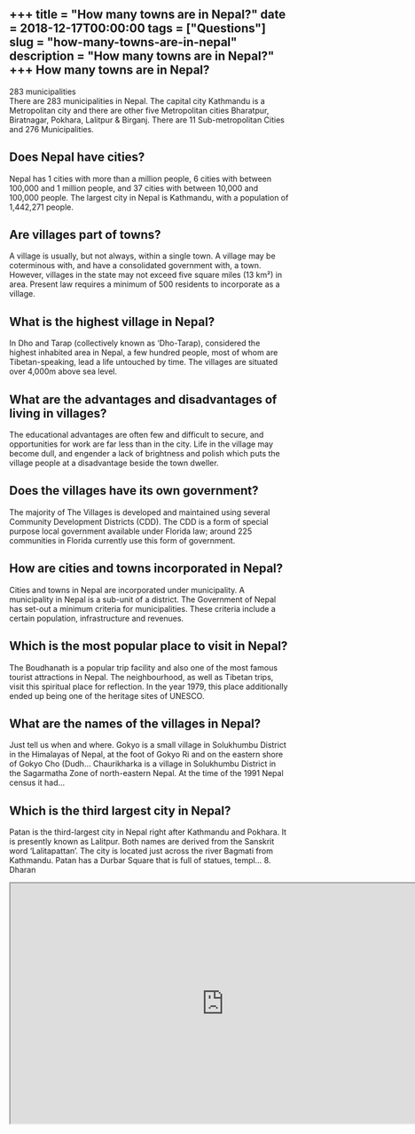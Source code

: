 +++
title = "How many towns are in Nepal?"
date = 2018-12-17T00:00:00
tags = ["Questions"]
slug = "how-many-towns-are-in-nepal"
description = "How many towns are in Nepal?"
+++
How many towns are in Nepal?
----------------------------

283 municipalities  
There are 283 municipalities in Nepal. The capital city Kathmandu is a Metropolitan city and there are other five Metropolitan cities Bharatpur, Biratnagar, Pokhara, Lalitpur &amp; Birganj. There are 11 Sub-metropolitan Cities and 276 Municipalities.

Does Nepal have cities?
-----------------------

Nepal has 1 cities with more than a million people, 6 cities with between 100,000 and 1 million people, and 37 cities with between 10,000 and 100,000 people. The largest city in Nepal is Kathmandu, with a population of 1,442,271 people.

Are villages part of towns?
---------------------------

A village is usually, but not always, within a single town. A village may be coterminous with, and have a consolidated government with, a town. However, villages in the state may not exceed five square miles (13 km²) in area. Present law requires a minimum of 500 residents to incorporate as a village.

What is the highest village in Nepal?
-------------------------------------

In Dho and Tarap (collectively known as ‘Dho-Tarap), considered the highest inhabited area in Nepal, a few hundred people, most of whom are Tibetan-speaking, lead a life untouched by time. The villages are situated over 4,000m above sea level.

What are the advantages and disadvantages of living in villages?
----------------------------------------------------------------

The educational advantages are often few and difficult to secure, and opportunities for work are far less than in the city. Life in the village may become dull, and engender a lack of brightness and polish which puts the village people at a disadvantage beside the town dweller.

Does the villages have its own government?
------------------------------------------

The majority of The Villages is developed and maintained using several Community Development Districts (CDD). The CDD is a form of special purpose local government available under Florida law; around 225 communities in Florida currently use this form of government.

How are cities and towns incorporated in Nepal?
-----------------------------------------------

Cities and towns in Nepal are incorporated under municipality. A municipality in Nepal is a sub-unit of a district. The Government of Nepal has set-out a minimum criteria for municipalities. These criteria include a certain population, infrastructure and revenues.

Which is the most popular place to visit in Nepal?
--------------------------------------------------

The Boudhanath is a popular trip facility and also one of the most famous tourist attractions in Nepal. The neighbourhood, as well as Tibetan trips, visit this spiritual place for reflection. In the year 1979, this place additionally ended up being one of the heritage sites of UNESCO.

What are the names of the villages in Nepal?
--------------------------------------------

Just tell us when and where. Gokyo is a small village in Solukhumbu District in the Himalayas of Nepal, at the foot of Gokyo Ri and on the eastern shore of Gokyo Cho (Dudh… Chaurikharka is a village in Solukhumbu District in the Sagarmatha Zone of north-eastern Nepal. At the time of the 1991 Nepal census it had…

Which is the third largest city in Nepal?
-----------------------------------------

Patan is the third-largest city in Nepal right after Kathmandu and Pokhara. It is presently known as Lalitpur. Both names are derived from the Sanskrit word ‘Lalitapattan’. The city is located just across the river Bagmati from Kathmandu. Patan has a Durbar Square that is full of statues, templ… 8. Dharan

<iframe allow="accelerometer; autoplay; clipboard-write; encrypted-media; gyroscope; picture-in-picture" allowfullscreen="" class="__youtube_prefs__  epyt-is-override  no-lazyload" data-no-lazy="1" data-origheight="433" data-origwidth="770" data-skipgform_ajax_framebjll="" height="433" id="_ytid_21530" loading="lazy" src="https://www.youtube.com/embed/SmfCUSDRsIQ?enablejsapi=1&autoplay=0&cc_load_policy=0&cc_lang_pref=&iv_load_policy=1&loop=0&modestbranding=0&rel=1&fs=1&playsinline=0&autohide=2&theme=dark&color=red&controls=1&" title="YouTube player" width="770"></iframe>